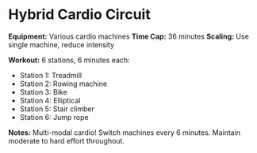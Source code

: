# Hybrid Cardio Circuit

**Equipment:** Various cardio machines
**Time Cap:** 36 minutes
**Scaling:** Use single machine, reduce intensity

**Workout:**
6 stations, 6 minutes each:
- Station 1: Treadmill
- Station 2: Rowing machine
- Station 3: Bike
- Station 4: Elliptical
- Station 5: Stair climber
- Station 6: Jump rope

**Notes:** Multi-modal cardio! Switch machines every 6 minutes. Maintain moderate to hard effort throughout.